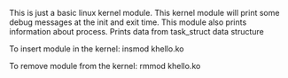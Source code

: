 This is just a basic linux kernel module. This kernel module will print some debug messages at the init and exit time.
This module also prints information about process. Prints data from task_struct data structure

To insert module in the kernel:
insmod khello.ko

To remove module from the kernel:
rmmod khello.ko



